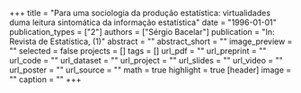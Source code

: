 +++
title = "Para uma sociologia da produção estatística: virtualidades duma leitura sintomática da informação estatística"
date = "1996-01-01"
publication_types = ["2"]
authors = ["Sérgio Bacelar"]
publication = "In: Revista de Estatística, (1)"
abstract = ""
abstract_short = ""
image_preview = ""
selected = false
projects = []
tags = []
url_pdf = ""
url_preprint = ""
url_code = ""
url_dataset = ""
url_project = ""
url_slides = ""
url_video = ""
url_poster = ""
url_source = ""
math = true
highlight = true
[header]
image = ""
caption = ""
+++
